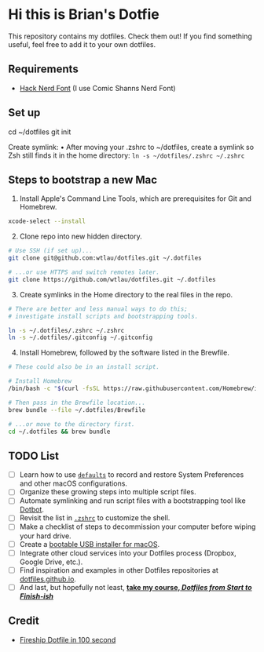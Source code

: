 # Hi this is Brian's Dotfie

This repository contains my dotfiles. Check them out! If you find something useful, feel free to add it to your own dotfiles.

## Requirements

- [Hack Nerd Font](https://www.nerdfonts.com/font-downloads) (I use Comic Shanns Nerd Font)

## Set up

cd ~/dotfiles
git init

Create symlink:
• After moving your .zshrc to ~/dotfiles, create a symlink so Zsh still finds it in the home directory:
`ln -s ~/dotfiles/.zshrc ~/.zshrc`

## Steps to bootstrap a new Mac

1. Install Apple's Command Line Tools, which are prerequisites for Git and Homebrew.

```zsh
xcode-select --install
```

2. Clone repo into new hidden directory.

```zsh
# Use SSH (if set up)...
git clone git@github.com:wtlau/dotfiles.git ~/.dotfiles

# ...or use HTTPS and switch remotes later.
git clone https://github.com/wtlau/dotfiles.git ~/.dotfiles
```

3. Create symlinks in the Home directory to the real files in the repo.

```zsh
# There are better and less manual ways to do this;
# investigate install scripts and bootstrapping tools.

ln -s ~/.dotfiles/.zshrc ~/.zshrc
ln -s ~/.dotfiles/.gitconfig ~/.gitconfig
```

4. Install Homebrew, followed by the software listed in the Brewfile.

```zsh
# These could also be in an install script.

# Install Homebrew
/bin/bash -c "$(curl -fsSL https://raw.githubusercontent.com/Homebrew/install/HEAD/install.sh)"

# Then pass in the Brewfile location...
brew bundle --file ~/.dotfiles/Brewfile

# ...or move to the directory first.
cd ~/.dotfiles && brew bundle
```

## TODO List

- [ ] Learn how to use [`defaults`](https://macos-defaults.com/#%F0%9F%99%8B-what-s-a-defaults-command) to record and restore System Preferences and other macOS configurations.
- [ ] Organize these growing steps into multiple script files.
- [ ] Automate symlinking and run script files with a bootstrapping tool like [Dotbot](https://github.com/anishathalye/dotbot).
- [ ] Revisit the list in [`.zshrc`](.zshrc) to customize the shell.
- [ ] Make a checklist of steps to decommission your computer before wiping your hard drive.
- [ ] Create a [bootable USB installer for macOS](https://support.apple.com/en-us/HT201372).
- [ ] Integrate other cloud services into your Dotfiles process (Dropbox, Google Drive, etc.).
- [ ] Find inspiration and examples in other Dotfiles repositories at [dotfiles.github.io](https://dotfiles.github.io/).
- [ ] And last, but hopefully not least, [**take my course, _Dotfiles from Start to Finish-ish_**](https://www.udemy.com/course/dotfiles-from-start-to-finish-ish/?referralCode=445BE0B541C48FE85276 "Learn Dotfiles from Start to Finish-ish on Udemy")

## Credit

- [Fireship Dotfile in 100 second](https://www.youtube.com/watch?v=r_MpUP6aKiQ)
